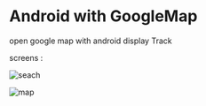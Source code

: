 # Android with GoogleMap

open google map with android display Track

screens :

![seach](https://user-images.githubusercontent.com/50073305/88997092-7b4e0380-d30c-11ea-82ee-49135fe4306a.PNG)


![map](https://user-images.githubusercontent.com/50073305/88997150-a173a380-d30c-11ea-9ea3-f6983ce9cc4a.PNG)

